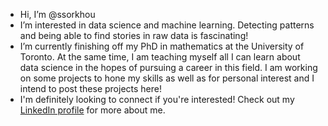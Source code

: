 - Hi, I’m @ssorkhou
- I’m interested in data science and machine learning. Detecting patterns and being able to find stories in raw data is fascinating!
- I’m currently finishing off my PhD in mathematics at the University of Toronto. At the same time, I am teaching myself all I can learn about data science in the hopes of pursuing a career in this field. I am working on some projects to hone my skills as well as for personal interest and I intend to post these projects here!
- I'm definitely looking to connect if you're interested! Check out my [LinkedIn profile](https://www.linkedin.com/in/saied-sorkhou-717265205) for more about me.

<!---
ssorkhou/ssorkhou is a ✨ special ✨ repository because its `README.md` (this file) appears on your GitHub profile.
You can click the Preview link to take a look at your changes.
--->
